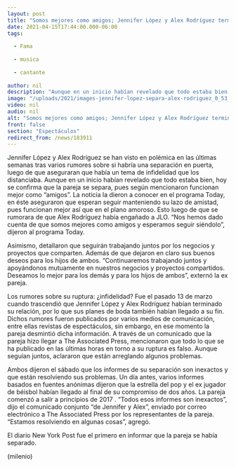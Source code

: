 ```yaml
---
layout: post
title: "Somos mejores como amigos; Jennifer López y Alex Rodríguez terminan su relación amorosa"
date: 2021-04-15T17:44:00.000-06:00
tags:
  
  - Fama
  
  - musica
  
  - cantante
  
author: nil
description: "Aunque en un inicio habían revelado que todo estaba bien, hoy se confirma que la pareja se separa, pues según mencionaron funcionan mejor como “amigos”. "
image: "/uploads/2021/images-jennifer-lopez-separa-alex-rodriguez_0_53_900_560.jpg"
video: nil
audio: nil
alt: "Somos mejores como amigos; Jennifer López y Alex Rodríguez terminan su relación amorosa"
front: false
section: "Espectáculos"
redirect_from: /news/183911
---
```


Jennifer López y Alex Rodríguez se han visto en polémica en las últimas semanas tras varios rumores sobre si habría una separación en puerta, luego de que aseguraran que había un tema de infidelidad que los distanciaba. Aunque en un inicio habían revelado que todo estaba bien, hoy se confirma que la pareja se separa, pues según mencionaron funcionan mejor como “amigos”. La noticia la dieron a conocer en el programa Today, en éste aseguraron que esperan seguir manteniendo su lazo de amistad, pues funcionan mejor así que en el plano amoroso. Esto luego de que se rumorara de que Alex Rodríguez había engañado a JLO. “Nos hemos dado cuenta de que somos mejores como amigos y esperamos seguir siéndolo”, dijeron al programa Today. 

Asimismo, detallaron que seguirán trabajando juntos por los negocios y proyectos que comparten. Además de que dejaron en claro sus buenos deseos para los hijos de ambos. “Continuaremos trabajando juntos y apoyándonos mutuamente en nuestros negocios y proyectos compartidos. Deseamos lo mejor para los demás y para los hijos de ambos”, externó la ex pareja. 

Los rumores sobre su ruptura: ¿infidelidad?  Fue el pasado 13 de marzo cuando trascendió que Jennifer López y Alex Rodríguez habían terminado su relación, por lo que sus planes de boda también habían llegado a su fin. Dichos rumores fueron publicados por varios medios de comunicación, entre ellas revistas de espectáculos, sin embargo, en ese momento la pareja desmintió dicha información. A través de un comunicado que la pareja hizo llegar a The Associated Press, mencionaron que todo lo que se ha publicado en las últimas horas en torno a su ruptura es falso. Aunque seguían juntos, aclararon que están arreglando algunos problemas. 

Ambos dijeron el sábado que los informes de su separación son inexactos y que están resolviendo sus problemas. Un día antes, varios informes basados en fuentes anónimas dijeron que la estrella del pop y el ex jugador de béisbol habían llegado al final de su compromiso de dos años. La pareja comenzó a salir a principios de 2017 . “Todos esos informes son inexactos”, dijo el comunicado conjunto “de Jennifer y Alex”, enviado por correo electrónico a The Associated Press por los representantes de la pareja.  “Estamos resolviendo en algunas cosas”, agregó. 

El diario New York Post fue el primero en informar que la pareja se había separado.  

(milenio)